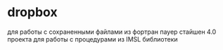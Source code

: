 # dropbox
для работы с сохраненными файлами
из фортран пауер стайшен 4.0 
проекта для работы с процедурами из IMSL библиотеки 
